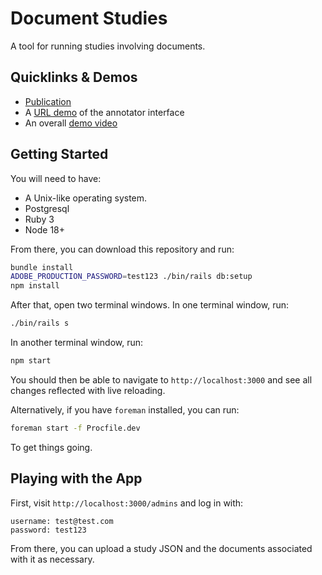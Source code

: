 # Document Studies

A tool for running studies involving documents.


## Quicklinks & Demos

- [Publication](https://aclanthology.org/2024.naacl-demo.9.pdf)
- A [URL demo](http://ec2-54-183-216-50.us-west-1.compute.amazonaws.com/studies/?study_id=e0d2121a-a526-4190-b331-1789b1bd3bd0) of the annotator interface
- An overall [demo video](https://drive.google.com/file/d/1G5sof7Oy3KCFvoZEep54q7_o0kWOiiRh/view?usp=sharing)


## Getting Started

You will need to have:

- A Unix-like operating system.
- Postgresql
- Ruby 3
- Node 18+

From there, you can download this repository and run:

```sh
bundle install
ADOBE_PRODUCTION_PASSWORD=test123 ./bin/rails db:setup
npm install
```

After that, open two terminal windows. In one terminal window, run:

```sh
./bin/rails s
```

In another terminal window, run:

```sh
npm start
```

You should then be able to navigate to `http://localhost:3000` and see all changes reflected with live reloading.

Alternatively, if you have `foreman` installed, you can run:

```sh
foreman start -f Procfile.dev
```

To get things going.

## Playing with the App

First, visit `http://localhost:3000/admins` and log in with:

```
username: test@test.com
password: test123
```

From there, you can upload a study JSON and the documents associated with it as necessary.
